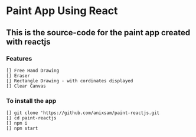 # Paint App Using React

## This is the source-code for the paint app created with reactjs

### Features

    [] Free Hand Drawing
    [] Eraser
    [] Rectangle Drawing - with cordinates displayed
    [] Clear Canvas


### To install the app

    [] git clone 'https://github.com/anixsam/paint-reactjs.git
    [] cd paint-reactjs
    [] npm i
    [] npm start